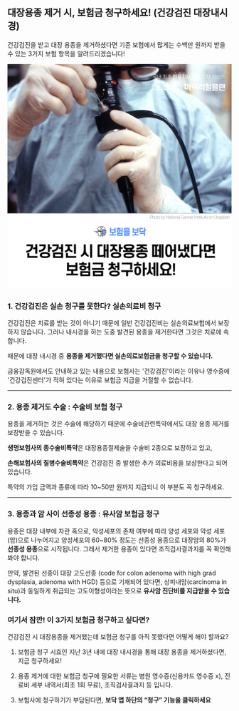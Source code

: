 ## 대장용종 제거 시, 보험금 청구하세요! (건강검진 대장내시경)

건강검진을 받고 대장 용종을 제거하셨다면 기존 보험에서 많게는 수백만 원까지 받을 수 있는 3가지 보험 항목을 알려드리겠습니다!

![alt img](https://raw.githubusercontent.com/aijinet/doctor-contents/e06d715ce570b5d247185bb64316bef69955e5f7/contents/202008/200807/%EB%8C%80%EC%9E%A5%EC%9A%A9%EC%A2%85%EB%B3%B4%ED%97%98%EC%B2%AD%EA%B5%AC01.png)

### 1. 건강검진은 실손 청구를 못한다? 실손의료비 청구

건강검진은 치료를 받는 것이 아니기 때문에 일반 건강검진비는 실손의료보험에서 보장하지 않습니다. 그러나 내시경을 하는 도중 발견된 용종을 제거한다면 그것은 치료에 속합니다.

때문에 대장 내시경 중 **용종을 제거했다면 실손의료보험금을 청구할 수 있습니다.**

금융감독원에서도 안내하고 있는 내용으로 보험사는 '건강검진'이라는 이유나 영수증에 '건강검진센터'가 적혀 있다는 이유로 보험금 지급을 거절할 수 없습니다.
____

### 2. 용종 제거도 수술 : 수술비 보험 청구

용종을 제거하는 것은 수술에 해당하기 때문에 수술비관련특약에서도 대장 용종 제거를 보장받을 수 있습니다.

**생명보험사의 종수술비특약**은 대장용종절제술을 수술비 2종으로 보장하고 있고,

**손해보험사의 질병수술비특약**은 건강검진 중 발생한 추가 의료비용을 보상한다고
되어 있습니다.

특약의 가입 금액과 종류에 따라 10~50만 원까지 지급되니 이 부분도 꼭 청구하세요.
___

### 3. 용종과 암 사이 선종성 용종 : 유사암 보험금 청구

용종은 대장 내부에 자란 혹으로, 악성세포의 존재 여부에 따라 양성 세포와 악성 세포(암)으로 나누어지고 양성세포의 60~80% 정도는 선종성 용종으로 대장암의 80%가 **선종성 용종**으로 시작됩니다. 그래서 제거한 용종이 있다면 조직검사결과지를 꼭 확인해봐야 합니다.

만약, 발견된 선종이 대장 고도선종 (code for colon adenoma with high grad dysplasia, adenoma with HGD) 등으로 기재되어 있다면, 상피내암(carcinoma in situ)과 동일하게 취급되는 고도이형성이라는 뜻으로 **유사암 진단비를 지급받을 수 있습니다.**

### 여기서 잠깐! 이 3가지 보험금 청구하고 싶다면?

건강검진 시 대장용종을 제거했는데 보험금 청구를 아직 못했다면 어떻게 해야 할까요?

  1. 보험금 청구 시효인 지난 3년 내에 대장 내시경을 통해 대장 용종을 제거하셨다면, 지금 청구하세요!

  2. 용종 제거에 대한 보험금 청구에 필요한 서류는 병원 영수증(신용카드 영수증 x), 진료비 세부 내역서(최초 1회 무료), 조직검사결과지 등 입니다.
  
  3. 보험사에 청구하기가 부담된다면, 
  **보닥 앱 하단의 “청구” 기능을 클릭하세요**

   
